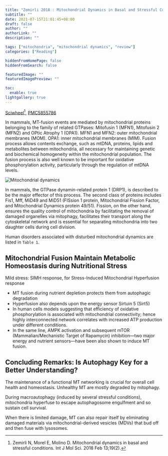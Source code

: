 ```yaml
---
title: "Zemirli 2018 : Mitochondrial Dynamics in Basal and Stressful Conditions"
subtitle: ""
date: 2021-07-15T21:01:45+08:00
draft: false
author: ""
authorLink: ""
description: ""

tags: ["mitochondria", "mitochondrial dynamics", "review"]
categories: ["Reading"]

hiddenFromHomePage: false
hiddenFromSearch: false

featuredImage: ""
featuredImagePreview: ""

toc:
  enable: true
lightgallery: true
---
```


[Sciwheel](https://sciwheel.com/work/#/items/4933504)[^Zemirli2018], [PMC5855786](https://www.ncbi.nlm.nih.gov/pmc/articles/PMC5855786/)

[^Zemirli2018]: Zemirli N, Morel E, Molino D. Mitochondrial dynamics in basal and stressful conditions. Int J Mol Sci. 2018 Feb 13;19(2).

<!--more-->

In mammals, MT-fusion events are mediated by mitochondrial proteins belonging to the family of related GTPases: Mitofusin 1 (MFN1), Mitofusin 2 (MFN2) and OPtic Atrophy 1 (OPA1). MFN1 and MFN2: outer mitochondrial membranes (MOM). OPA1: inner mitochondrial membranes (MIM). Fusion process allows contents exchange, such as mtDNA, proteins, lipids and metabolites between mitochondria, all necessary for maintaining genetic and biochemical homogeneity within the mitochondrial population. The fusion process is also well known to be important for oxidative phosphorylation activity, particularly through the regulation of mtDNA levels.

![](https://www.ncbi.nlm.nih.gov/pmc/articles/PMC5855786/bin/ijms-19-00564-g001.jpg "Mitochondrial dynamics")

In mammals, the GTPase dynamin-related protein 1 (DRP1), is described to be the major effector of this process. The second class of proteins includes Fis1, Mff, MiD49 and MiD51 (FISsion 1 protein, Mitochondrial Fission Factor, and Mitochondrial Dynamics protein 49/51). Fission, on the other hand, ensures the quality control of mitochondria by facilitating the removal of damaged organelles via mitophagy, facilitates their transport along the cytoskeletal network and is essential for separating mitochondria into two daughter cells during cell division.

Human disorders associated with disturbed mitochondrial dynamics are listed in `Table 1`.


## Mitochondrial Fusion Maintain Metabolic Homeostasis during Nutritional Stress

Mild stress: SIMH response, for Stress-Induced Mitochondrial Hyperfusion response
- MT fusion during nutrient depletion protects them from autophagic degradation
- Hyperfusion also depends upon the energy sensor Sirtuin 5 (Sirt5)
- In human cells models suggesting that efficiency of oxidative phosphorylation is associated with mitochondrial connectivity; hence highly interconnected network correlates with increased ATP production under different conditions.
- In the same line, AMPK activation and subsequent mTOR (Mammalian/Mechanistic Target of Rapamycin) inhibition—two major energy and nutrient sensors—have been also shown to induce MT fusion.

## Concluding Remarks: Is Autophagy Key for a Better Understanding?


The maintenance of a functional MT networking is crucial for overall cell health and homeostasis. Unhealthy MT are mostly degraded by mitophagy.

During macroautophagy (induced by several stressful conditions), mitochondria hyperfuse to escape autophagosome engulfment and so sustain cell survival.

When there is limited damage, MT can also repair itself by eliminating damaged materials via mitochondrial-derived vesicles (MDVs) that bud off and then fuse with lysosomes.
